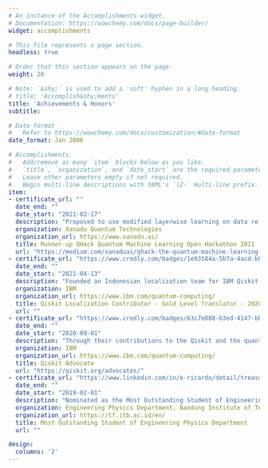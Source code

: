 ```yaml
---
# An instance of the Accomplishments widget.
# Documentation: https://wowchemy.com/docs/page-builder/
widget: accomplishments

# This file represents a page section.
headless: true

# Order that this section appears on the page.
weight: 20

# Note: `&shy;` is used to add a 'soft' hyphen in a long heading.
# title: 'Accomplish&shy;ments'
title: 'Achievements & Honors'
subtitle:

# Date format
#   Refer to https://wowchemy.com/docs/customization/#date-format
date_format: Jan 2006

# Accomplishments.
#   Add/remove as many `item` blocks below as you like.
#   `title`, `organization`, and `date_start` are the required parameters.
#   Leave other parameters empty if not required.
#   Begin multi-line descriptions with YAML's `|2-` multi-line prefix.
item:
- certificate_url: ""
  date_end: ""
  date_start: "2021-02-17"
  description: "Proposed to use modified layerwise learning on data re-uploading classifier to classify events in high-energy physics. Obtained better AUC than previous work. Click [here](https://github.com/eraraya-ricardo/qhack-2021-openproject) for the project page."
  organization: Xanadu Quantum Technologies
  organization_url: https://www.xanadu.ai/
  title: Runner-up QHack Quantum Machine Learning Open Hackathon 2021
  url: "https://medium.com/xanaduai/qhack-the-quantum-machine-learning-hackathon-7f2cd7348e2b"
- certificate_url: "https://www.credly.com/badges/1e93584a-5b7a-4acd-b847-55a134acfebb?source=linked_in_profile"
  date_end: ""
  date_start: "2021-04-13"
  description: "Founded an Indonesian localization team for IBM Qiskit Documentation to escalate the importance of quantum computation in Indonesia. We translate the documentation hoping that more people from Indonesia can engage and get interested in quantum computation."
  organization: IBM
  organization_url: https://www.ibm.com/quantum-computing/
  title: Qiskit Localization Contributor - Gold Level Translator - 2020
  url: ""
- certificate_url: "https://www.credly.com/badges/63c7e088-b3ed-4147-bb80-997c372823e6?source=linked_in_profile"
  date_end: ""
  date_start: "2020-09-01"
  description: "Through their contributions to the Qiskit and the quantum community, this individual has demonstrated an ability and commitment to educate and influence others by sharing ideas, knowledge and expertise in the field of quantum computing."
  organization: IBM
  organization_url: https://www.ibm.com/quantum-computing/
  title: Qiskit Advocate
  url: "https://qiskit.org/advocates/"
- certificate_url: "https://www.linkedin.com/in/e-ricardo/detail/treasury/education:333648090/?entityUrn=urn%3Ali%3Afsd_profileTreasuryMedia%3A(ACoAAB3EvqIBzYkbo4i8FlE2tbf2qIv7Ic2D6No%2C1599038664129)&section=education%3A333648090&treasuryCount=2"
  date_end: ""
  date_start: "2019-02-01"
  description: "Nominated as the Most Outstanding Student of Engineering Physics in 2019 by the Rector of Bandung Institute of Technology for excellence in academic and non-academic activities."
  organization: Engineering Physics Department, Bandung Institute of Technology
  organization_url: https://tf.itb.ac.id/en/
  title: Most Outstanding Student of Engineering Physics Department
  url: ""

design:
  columns: '2' 
---
```

